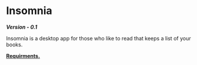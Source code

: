 Insomnia
=====================
***Version - 0.1***

Insomnia is a desktop app for those who like to read that keeps a list of your books.


<a href ="https://github.com/valevaty98/Insomnia/blob/master/docs/requirements/requirements.md">**Requirments.**</a>
